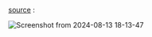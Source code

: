 [source](https://github.com/aiaaee/JS_Algorithms/blob/main/Traingle/script.js) : 

![Screenshot from 2024-08-13 18-13-47](https://github.com/user-attachments/assets/788c9530-04f2-4ca9-baf3-74065c1ff0b6)


